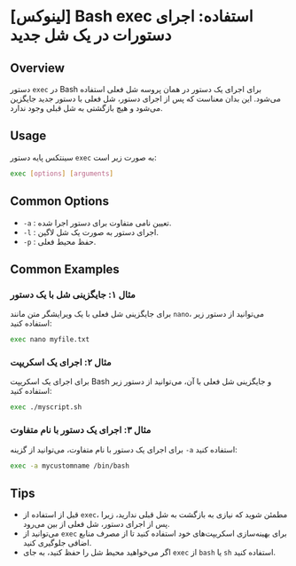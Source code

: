 # [لینوکس] Bash exec استفاده: اجرای دستورات در یک شل جدید

## Overview
دستور `exec` در Bash برای اجرای یک دستور در همان پروسه شل فعلی استفاده می‌شود. این بدان معناست که پس از اجرای دستور، شل فعلی با دستور جدید جایگزین می‌شود و هیچ بازگشتی به شل قبلی وجود ندارد.

## Usage
سینتکس پایه دستور `exec` به صورت زیر است:

```bash
exec [options] [arguments]
```

## Common Options
- `-a` : تعیین نامی متفاوت برای دستور اجرا شده.
- `-l` : اجرای دستور به صورت یک شل لاگین.
- `-p` : حفظ محیط فعلی.

## Common Examples
### مثال ۱: جایگزینی شل با یک دستور
برای جایگزینی شل فعلی با یک ویرایشگر متن مانند `nano`، می‌توانید از دستور زیر استفاده کنید:

```bash
exec nano myfile.txt
```

### مثال ۲: اجرای یک اسکریپت
برای اجرای یک اسکریپت Bash و جایگزینی شل فعلی با آن، می‌توانید از دستور زیر استفاده کنید:

```bash
exec ./myscript.sh
```

### مثال ۳: اجرای یک دستور با نام متفاوت
برای اجرای یک دستور با نام متفاوت، می‌توانید از گزینه `-a` استفاده کنید:

```bash
exec -a mycustomname /bin/bash
```

## Tips
- قبل از استفاده از `exec`، مطمئن شوید که نیازی به بازگشت به شل قبلی ندارید، زیرا پس از اجرای دستور، شل فعلی از بین می‌رود.
- می‌توانید از `exec` برای بهینه‌سازی اسکریپت‌های خود استفاده کنید تا از مصرف منابع اضافی جلوگیری کنید.
- اگر می‌خواهید محیط شل را حفظ کنید، به جای `exec` از `bash` یا `sh` استفاده کنید.